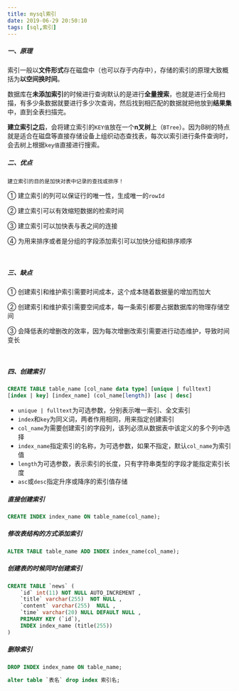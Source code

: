 ```yaml
---
title: mysql索引
date: 2019-06-29 20:50:10
tags: [sql,索引]
---
```


##### 一、原理

索引一般以**文件形式**存在磁盘中（也可以存于内存中），存储的索引的原理大致概括为**以空间换时间**。

数据库在**未添加索引**的时候进行查询默认的是进行**全量搜索**，也就是进行全局扫描，有多少条数据就要进行多少次查询，然后找到相匹配的数据就把他放到**结果集**中，直到全表扫描完。

**建立索引之后**，会将建立索引的`KEY值`放在一个**n叉树**上（`BTree`）。因为B树的特点就是适合在磁盘等直接存储设备上组织动态查找表，每次以索引进行条件查询时，会去树上根据`key值`直接进行搜索。

<!--more-->



##### 二、优点

```
建立索引的目的是加快对表中记录的查找或排序！
```

① 建立索引的列可以保证行的唯一性，生成唯一的`rowId`

② 建立索引可以有效缩短数据的检索时间

③ 建立索引可以加快表与表之间的连接

④ 为用来排序或者是分组的字段添加索引可以加快分组和排序顺序

<br/>



##### 三、缺点

① 创建索引和维护索引需要时间成本，这个成本随着数据量的增加而加大

② 创建索引和维护索引需要空间成本，每一条索引都要占据数据库的物理存储空间

③ 会降低表的增删改的效率，因为每次增删改索引需要进行动态维护，导致时间变长

<br/>



##### 四、创建索引

```sql
CREATE TABLE table_name [col_name data type] [unique | fulltext] 
[index | key] [index_name] (col_name[length]) [asc | desc]
```

- `unique | fulltext`为可选参数，分别表示唯一索引、全文索引
- `index`和`key`为同义词，两者作用相同，用来指定创建索引
- `col_name`为需要创建索引的字段列，该列必须从数据表中该定义的多个列中选择
- `index_name`指定索引的名称，为可选参数，如果不指定，默认`col_name`为索引值
- `length`为可选参数，表示索引的长度，只有字符串类型的字段才能指定索引长度
- `asc`或`desc`指定升序或降序的索引值存储



##### 直接创建索引

```sql
CREATE INDEX index_name ON table_name(col_name);
```



##### 修改表结构的方式添加索引

```sql
ALTER TABLE table_name ADD INDEX index_name(col_name);
```



##### 创建表的时候同时创建索引

```sql
CREATE TABLE `news` (
    `id` int(11) NOT NULL AUTO_INCREMENT ,
    `title` varchar(255)  NOT NULL ,
    `content` varchar(255)  NULL ,
    `time` varchar(20) NULL DEFAULT NULL ,
    PRIMARY KEY (`id`),
    INDEX index_name (title(255))
)
```



##### 删除索引

```sql
DROP INDEX index_name ON table_name;

alter table `表名` drop index 索引名;
```

